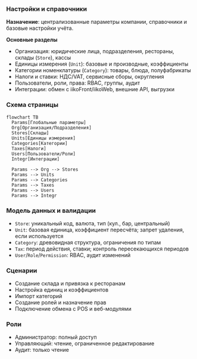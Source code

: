 ### Настройки и справочники

**Назначение**: централизованные параметры компании, справочники и базовые настройки учёта.

**Основные разделы**
- Организация: юридические лица, подразделения, рестораны, склады (`Store`), кассы
- Единицы измерения (`Unit`): базовые и производные, коэффициенты
- Категории номенклатуры (`Category`): товары, блюда, полуфабрикаты
- Налоги и ставки: НДС/VAT, сервисные сборы, округления
- Пользователи, роли, права: RBAC, группы, аудит
- Интеграции: обмен с iikoFront/iikoWeb, внешние API, выгрузки

### Схема страницы

```mermaid
flowchart TB
  Params[Глобальные параметры]
  Org[Организация/Подразделения]
  Stores[Склады]
  Units[Единицы измерения]
  Categories[Категории]
  Taxes[Налоги]
  Users[Пользователи/Роли]
  Integr[Интеграции]

  Params --> Org --> Stores
  Params --> Units
  Params --> Categories
  Params --> Taxes
  Params --> Users
  Params --> Integr
```

### Модель данных и валидации
- `Store`: уникальный код, валюта, тип (кул., бар, центральный)
- `Unit`: базовая единица, коэффициент пересчёта; запрет удаления, если используется
- `Category`: древовидная структура, ограничения по типам
- `Tax`: период действия, ставки; контроль пересекающихся периодов
- `User`/`Role`/`Permission`: RBAC, аудит изменений

### Сценарии
- Создание склада и привязка к ресторанам
- Настройка единиц и коэффициентов
- Импорт категорий
- Создание ролей и назначение прав
- Подключение обмена с POS и веб-модулями

### Роли
- Администратор: полный доступ
- Управляющий: чтение, ограниченное редактирование
- Аудит: только чтение

